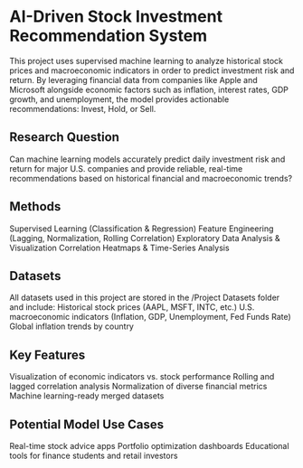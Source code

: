 # AI-Driven Stock Investment Recommendation System

This project uses supervised machine learning to analyze historical stock prices and macroeconomic indicators in order to predict investment risk and return. By leveraging financial data from companies like Apple and Microsoft alongside economic factors such as inflation, interest rates, GDP growth, and unemployment, the model provides actionable recommendations: Invest, Hold, or Sell.

## Research Question
Can machine learning models accurately predict daily investment risk and return for major U.S. companies and provide reliable, real-time recommendations based on historical financial and macroeconomic trends?

## Methods
Supervised Learning (Classification & Regression)
Feature Engineering (Lagging, Normalization, Rolling Correlation)
Exploratory Data Analysis & Visualization
Correlation Heatmaps & Time-Series Analysis

## Datasets
All datasets used in this project are stored in the /Project Datasets folder and include:
Historical stock prices (AAPL, MSFT, INTC, etc.)
U.S. macroeconomic indicators (Inflation, GDP, Unemployment, Fed Funds Rate)
Global inflation trends by country

## Key Features
Visualization of economic indicators vs. stock performance
Rolling and lagged correlation analysis
Normalization of diverse financial metrics
Machine learning-ready merged datasets

## Potential Model Use Cases
Real-time stock advice apps
Portfolio optimization dashboards
Educational tools for finance students and retail investors
